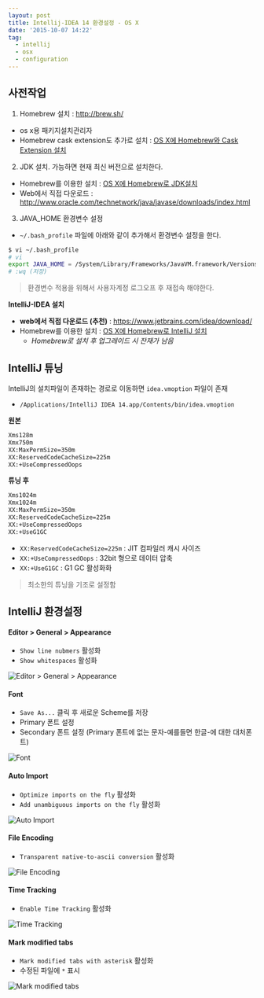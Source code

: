 ```yaml
---
layout: post
title: Intellij-IDEA 14 환경설정 - OS X
date: '2015-10-07 14:22'
tag:
  - intellij
  - osx
  - configuration
---
```


## 사전작업

1. Homebrew 설치 : http://brew.sh/
 - os x용 패키지설치관리자
 - Homebrew cask extension도 추가로 설치 : [OS X에 Homebrew와 Cask Extension 설치][fed7853c]
2. JDK 설치. 가능하면 현재 최신 버전으로 설치한다.
 - Homebrew를 이용한 설치 : [OS X에 Homebrew로 JDK설치][99e9fe27]
 - Web에서 직접 다운로드 : http://www.oracle.com/technetwork/java/javase/downloads/index.html
3. JAVA_HOME 환경변수 설정
 - `~/.bash_profile` 파일에 아래와 같이 추가해서 환경변수 설정을 한다.

```bash
$ vi ~/.bash_profile
# vi
export JAVA_HOME = /System/Library/Frameworks/JavaVM.framework/Versions/CurrentJDK/Home
# :wq (저장)
```

> 환경변수 적용을 위해서 사용자계정 로그오프 후 재접속 해야한다.

**IntelliJ-IDEA 설치**

- **web에서 직접 다운로드 (추천)** : https://www.jetbrains.com/idea/download/
- Homebrew를 이용한 설치 : [OS X에 Homebrew로 IntelliJ 설치][670fa358]
  - *Homebrew로 설치 후 업그레이드 시 잔재가 남음*

## IntelliJ 튜닝

IntelliJ의 설치파일이 존재하는 경로로 이동하면 `idea.vmoption` 파일이 존재

- `/Applications/IntelliJ IDEA 14.app/Contents/bin/idea.vmoption`

**원본**

```bash
Xms128m
Xmx750m
XX:MaxPermSize=350m
XX:ReservedCodeCacheSize=225m
XX:+UseCompressedOops
```

**튜닝 후**

```bash
Xms1024m
Xmx1024m
XX:MaxPermSize=350m
XX:ReservedCodeCacheSize=225m
XX:+UseCompressedOops
XX:+UseG1GC
```

- `XX:ReservedCodeCacheSize=225m` : JIT 컴파일러 캐시 사이즈
- `XX:+UseCompressedOops` : 32bit 형으로 데이터 압축
- `XX:+UseG1GC` : G1 GC 활성화화

> 최소한의 튜닝을 기조로 설정함

## IntelliJ 환경설정

#### Editor > General > Appearance

- `Show line nubmers` 활성화
- `Show whitespaces` 활성화

![Editor > General > Appearance](/images/2015/10/01_editorAppearance.png)

#### Font

- `Save As...` 클릭 후 새로운 Scheme를 저장
- Primary 폰트 설정
- Secondary 폰트 설정 (Primary 폰트에 없는 문자-예를들면 한글-에 대한 대처폰트)

![Font](/images/2015/10/02-font.png)

#### Auto Import

- `Optimize imports on the fly` 활성화
- `Add unambiguous imports on the fly` 활성화

![Auto Import](/images/2015/10/03_autoImport.png)

#### File Encoding

- `Transparent native-to-ascii conversion` 활성화

![File Encoding](/images/2015/10/04_fileEncoding.png)

#### Time Tracking

- `Enable Time Tracking` 활성화

![Time Tracking](/images/2015/10/05_timeTracking.png)

#### Mark modified tabs

- `Mark modified tabs with asterisk` 활성화
- 수정된 파일에 `*` 표시

![Mark modified tabs](/images/2015/10/06_markModified.png)


  [fed7853c]: /2015/09/25/osx-program-for-dev/#homebrew "OX X에 Homebrew와 Cask Extension 설치"
  [670fa358]: /2015/09/25/osx-program-for-dev/#sourcetree "OS X에 Homebrew로 IntelliJ 설치"
  [99e9fe27]: /2015/09/25/osx-program-for-dev/#dev "OS X에 Homebrew로 JDK설치"
